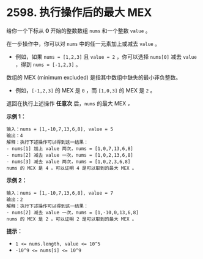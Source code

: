 # 2598. 执行操作后的最大 MEX

给你一个下标从 **0** 开始的整数数组 `nums` 和一个整数 `value` 。

在一步操作中，你可以对 `nums` 中的任一元素加上或减去 `value` 。

- 例如，如果 `nums = [1,2,3]` 且 `value = 2` ，你可以选择 `nums[0]` 减去 `value` ，得到 `nums = [-1,2,3]` 。

数组的 MEX (minimum excluded) 是指其中数组中缺失的最小非负整数。

- 例如，`[-1,2,3]` 的 MEX 是 `0` ，而 `[1,0,3]` 的 MEX 是 `2` 。

返回在执行上述操作 **任意次** 后，`nums` 的最大 MEX *。*

**示例 1：**

```text
输入：nums = [1,-10,7,13,6,8], value = 5
输出：4
解释：执行下述操作可以得到这一结果：
- nums[1] 加上 value 两次，nums = [1,0,7,13,6,8]
- nums[2] 减去 value 一次，nums = [1,0,2,13,6,8]
- nums[3] 减去 value 两次，nums = [1,0,2,3,6,8]
nums 的 MEX 是 4 。可以证明 4 是可以取到的最大 MEX 。
```

**示例 2：**

```text
输入：nums = [1,-10,7,13,6,8], value = 7
输出：2
解释：执行下述操作可以得到这一结果：
- nums[2] 减去 value 一次，nums = [1,-10,0,13,6,8]
nums 的 MEX 是 2 。可以证明 2 是可以取到的最大 MEX 。
```

**提示：**

- `1 <= nums.length, value <= 10^5`
- `-10^9 <= nums[i] <= 10^9`
